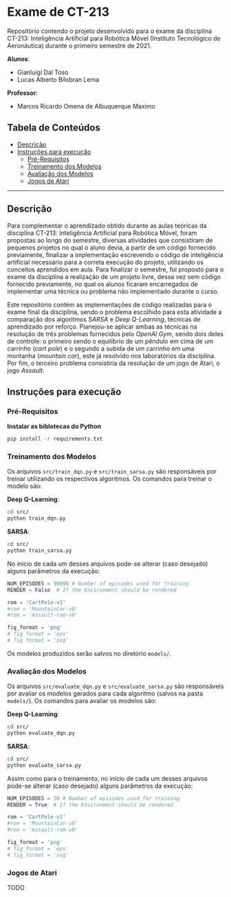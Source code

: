 # Exame de CT-213

Repositório contendo o projeto desenvolvido para o exame da disciplina CT-213: Inteligência Artificial para Robótica Móvel (Instituto Tecnológico de Aeronáutica) durante o primeiro semestre de 2021.

**Alunos**:
- Gianluigi Dal Toso
- Lucas Alberto Bilobran Lema

**Professor**:
- Marcos Ricardo Omena de Albuquerque Maximo

## <a name='TabeladeContedos'></a>Tabela de Conteúdos
<!-- vscode-markdown-toc -->
* [Descrição](#Descrio)
* [Instruções para execução](#Instruesparaexecuo)
	* [Pré-Requisitos](#Pr-Requisitos)
	* [Treinamento dos Modelos](#TreinamentodosModelos)
	* [Avaliação dos Modelos](#AvaliaodosModelos)
	* [Jogos de Atari](#JogosdeAtari)

<!-- vscode-markdown-toc-config
	numbering=false
	autoSave=true
	/vscode-markdown-toc-config -->
<!-- /vscode-markdown-toc -->

---



## <a name='Descrio'></a>Descrição

Para complementar o aprendizado obtido durante as aulas teóricas da disciplina CT-213: Inteligência Artificial para Robótica Móvel, foram propostas ao longo do semestre, diversas atividades que consistiram de pequenos projetos no qual o aluno devia, a partir de um código fornecido previamente, finalizar a implementação escrevendo o código de inteligência artificial necessário para a correta execução do projeto, utilizando os conceitos aprendidos em aula. Para finalizar o semestre, foi proposto para o exame da disciplina a realização de um projeto livre, dessa vez sem código fornecido previamente, no qual os alunos ficaram encarregados de implementar uma técnica ou problema não implementado durante o curso.

Este repositório contém as implementações de código realizadas para o exame final da disciplina, sendo o problema escolhido para esta atividade a comparação dos algoritmos _SARSA_ e _Deep Q-Learning_, técnicas de aprendizado por reforço. Planejou-se aplicar ambas as técnicas na resolução de três problemas fornecidos pelo _OpenAI Gym_, sendo dois deles de controle: o primeiro sendo o equilíbrio de um pêndulo em cima de um carrinho (_cart pole_) e o segundo a subida de um carrinho em uma montanha (_mountain car_), este já resolvido nos laboratórios da disciplina. Por fim, o terceiro problema consistiria da resolução de um jogo de Atari, o jogo _Assault_.

## <a name='Instruesparaexecuo'></a>Instruções para execução

### <a name='Pr-Requisitos'></a>Pré-Requisitos
**Instalar as biblotecas do Python**
```bash
pip install -r requirements.txt
```

### <a name='TreinamentodosModelos'></a>Treinamento dos Modelos
Os arquivos `src/train_dqn.py` e `src/train_sarsa.py` são responsáveis por treinar utilizando os respectivos algoritmos. Os comandos para treinar o modelo são:

**Deep Q-Learning**:
```bash
cd src/
python train_dqn.py
```

**SARSA**:
```bash
cd src/
python train_sarsa.py
```

No início de cada um desses arquivos pode-se alterar (caso desejado) alguns parâmetros da execução:
```python
NUM_EPISODES = 50000 # Number of episodes used for training
RENDER = False  # If the Environment should be rendered

rom = 'CartPole-v1'
#rom = 'MountainCar-v0'
#rom = 'Assault-ram-v0'

fig_format = 'png'
# fig_format = 'eps'
# fig_format = 'svg'
```

Os modelos produzidos serão salvos no diretório `models/`.

### <a name='AvaliaodosModelos'></a>Avaliação dos Modelos
Os arquivos `src/evaluate_dqn.py` e `src/evaluate_sarsa.py` são responsáveis por avaliar os modelos gerados para cada algoritmo (salvos na pasta `models/`). Os comandos para avaliar os modelos são:

**Deep Q-Learning**:
```bash
cd src/
python evaluate_dqn.py
```

**SARSA**:
```bash
cd src/
python evaluate_sarsa.py
```

Assim como para o treinamento, no início de cada um desses arquivos pode-se alterar (caso desejado) alguns parâmetros da execução:
```python
NUM_EPISODES = 30 # Number of episodes used for training
RENDER = True  # If the Environment should be rendered

rom = 'CartPole-v1'
#rom = 'MountainCar-v0'
#rom = 'Assault-ram-v0'

fig_format = 'png'
# fig_format = 'eps'
# fig_format = 'svg'
```

### <a name='JogosdeAtari'></a>Jogos de Atari

TODO